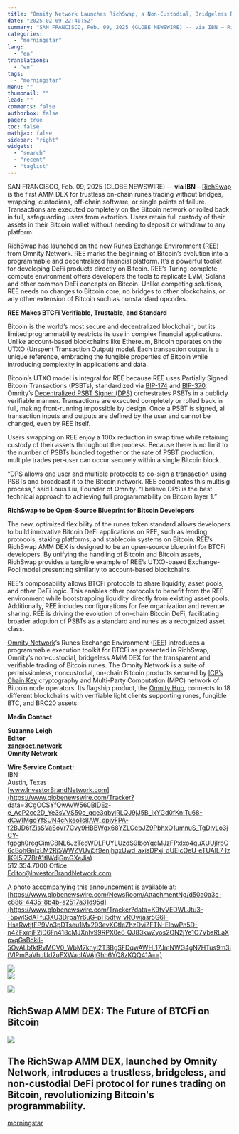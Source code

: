 ```yaml
---
title: "Omnity Network Launches RichSwap, a Non-Custodial, Bridgeless Runes AMM DEX for DeFi on Bitcoin"
date: "2025-02-09 22:40:52"
summary: "SAN FRANCISCO, Feb. 09, 2025 (GLOBE NEWSWIRE) -- via IBN – RichSwap is the first AMM DEX for trustless on-chain runes trading without bridges, wrapping, custodians, off-chain software, or single points of failure. Transactions are executed completely on the Bitcoin network or rolled back in full, safeguarding users from extortion...."
categories:
  - "morningstar"
lang:
  - "en"
translations:
  - "en"
tags:
  - "morningstar"
menu: ""
thumbnail: ""
lead: ""
comments: false
authorbox: false
pager: true
toc: false
mathjax: false
sidebar: "right"
widgets:
  - "search"
  - "recent"
  - "taglist"
---
```


SAN FRANCISCO, Feb. 09, 2025 (GLOBE NEWSWIRE) -- **via IBN** – [RichSwap](https://www.globenewswire.com/Tracker?data=q1DtWTVATonlD2BUmOVNmbuHxNHsi-gJ_JTtnrJ9Hgwgq9GfBR4bxh3XyK6eP9kss_NJoysF81y77e8LsvgsTQ==) is the first AMM DEX for trustless on-chain runes trading without bridges, wrapping, custodians, off-chain software, or single points of failure. Transactions are executed completely on the Bitcoin network or rolled back in full, safeguarding users from extortion. Users retain full custody of their assets in their Bitcoin wallet without needing to deposit or withdraw to any platform.

RichSwap has launched on the new [Runes Exchange Environment (REE)](https://www.globenewswire.com/Tracker?data=lfg7Xz93L_skXDhMA5z2ZskQXGcBUvfm3b39Pd6Y3rMGiqY6ch1XohFbl-yiap9bnd_Z_QU4aWByQDd4M5uQ0FO1N3NrNjkBzdSH_RJ_r4uaQgfdhG_cbkIDe6N45P6l) from Omnity Network. REE marks the beginning of Bitcoin’s evolution into a programmable and decentralized financial platform. It’s a powerful toolkit for developing DeFi products directly on Bitcoin. REE’s Turing-complete compute environment offers developers the tools to replicate EVM, Solana and other common DeFi concepts on Bitcoin. Unlike competing solutions, REE needs no changes to Bitcoin core, no bridges to other blockchains, or any other extension of Bitcoin such as nonstandard opcodes.

**REE Makes BTCFi Verifiable, Trustable, and Standard**

Bitcoin is the world’s most secure and decentralized blockchain, but its limited programmability restricts its use in complex financial applications. Unlike account-based blockchains like Ethereum, Bitcoin operates on the UTXO (Unspent Transaction Output) model. Each transaction output is a unique reference, embracing the fungible properties of Bitcoin while introducing complexity in applications and data.

Bitcoin’s UTXO model is integral for REE because REE uses Partially Signed Bitcoin Transactions (PSBTs), standardized via [BIP-174](https://www.globenewswire.com/Tracker?data=fAWHkA55Rza1BBKwWQDzDk_eErF8FB_xwuXBv9d81oqzX0U48EVwtKntnBtQxQ0RjoLE9nMHG6qkRYHP-hw5OC97egwRIfJRVEK1psscRArAfkjPPTELMzTBS1bi8O0a) and [BIP-370](https://www.globenewswire.com/Tracker?data=fAWHkA55Rza1BBKwWQDzDvexA3BaW1E9Hobh_bfmPdHC4xepUw6b0s1kukTmnRludUqI3BuuQxiKZGWNw1LF0Aj3fJrMJupPpG8AszVU8SYaaBmIcC0f2FvtfqH5LlbC). Omnity’s [Decentralized PSBT Signer (DPS)](https://www.globenewswire.com/Tracker?data=qcRsrqSNPxzZ2aonl0gepWcSSqs5SxU-IK9WdK9BdEsbHaBGCEqsoUu3O2DaIF24U8FY0tGsGhqz1YdPUzBinL2jPZzAETMpgrDpXPL79qBERMhl8GcDIY6bQ0vlG9mXJ_NVtFT0rESb6-vUMgVwrZSP1X8V72Au8pqJZco-EtFEHLA8o_tetneQTLTt6M_L) orchestrates PSBTs in a publicly verifiable manner. Transactions are executed completely or rolled back in full, making front-running impossible by design. Once a PSBT is signed, all transaction inputs and outputs are defined by the user and cannot be changed, even by REE itself.

Users swapping on REE enjoy a 100x reduction in swap time while retaining custody of their assets throughout the process. Because there is no limit to the number of PSBTs bundled together or the rate of PSBT production, multiple trades per-user can occur securely within a single Bitcoin block.

“DPS allows one user and multiple protocols to co-sign a transaction using PSBTs and broadcast it to the Bitcoin network. REE coordinates this multisig process,” said Louis Liu, Founder of Omnity. “I believe DPS is the best technical approach to achieving full programmability on Bitcoin layer 1.”

**RichSwap to be Open-Source Blueprint for Bitcoin Developers**

The new, optimized flexibility of the runes token standard allows developers to build innovative Bitcoin DeFi applications on REE, such as lending protocols, staking platforms, and stablecoin systems on Bitcoin. REE’s RichSwap AMM DEX is designed to be an open-source blueprint for BTCFi developers. By unifying the handling of Bitcoin and Bitcoin assets, RichSwap provides a tangible example of REE’s UTXO-based Exchange-Pool model presenting similarly to account-based blockchains.

REE’s composability allows BTCFi protocols to share liquidity, asset pools, and other DeFi logic. This enables other protocols to benefit from the REE environment while bootstrapping liquidity directly from existing asset pools. Additionally, REE includes configurations for fee organization and revenue sharing. REE is driving the evolution of on-chain Bitcoin DeFi, facilitating broader adoption of PSBTs as a standard and runes as a recognized asset class.

[Omnity Network](https://www.globenewswire.com/Tracker?data=GWAzEj9Fw6iUCkcukl1dc5KcvaeKqANTNWxP0cU8RBDy02XbFzaiSbtPokYXMs5dMf5997jBcuCM7D8fOd4EDQ==)’s Runes Exchange Environment ([REE](https://www.globenewswire.com/Tracker?data=tmGiKr_bjsoZPixeHijYywkbCELBu2y1rgNTm7CflgItSfZnh3lK8EqP80qZbeJv0figetnj-GNtL9q47eIfyg==)) introduces a programmable execution toolkit for BTCFi as presented in RichSwap, Omnity’s non-custodial, bridgeless AMM DEX for the transparent and verifiable trading of Bitcoin runes. The Omnity Network is a suite of permissionless, noncustodial, on-chain Bitcoin products secured by [ICP’s Chain Key](https://www.globenewswire.com/Tracker?data=xSdIVNxiPA28qyKGXTAIXNDSqOZ7XANZ9SYX0pWzWCHSIgevLSTURSJGEqD7QxJcPCq3qnUdIxTj6ZSEntYhlfLn-PRDuvygkGAqQpMljnCQrVrXyzBdUlc5Sc_ChP1YiZ-xnPuog260bye5XQEIqAgmdn4HjvlxvwmaM-H7bw4=) cryptography and Multi-Party Computation (MPC) network of Bitcoin node operators. Its flagship product, the [Omnity Hub](https://www.globenewswire.com/Tracker?data=GWAzEj9Fw6iUCkcukl1dc_0d-Ynhj8X_rdGN4xKEYfbI5QRt9cva4Tu2plHmZtLmoV0QxXdVyzL8H88aud-OtsZoyEm4gsSfISUl2gjYa8w=), connects to 18 different blockchains with verifiable light clients supporting runes, fungible BTC, and BRC20 assets.

**Media Contact**

**Suzanne Leigh**  
**Editor**  
**zan@oct.network**  
**Omnity Network**

**Wire Service Contact:**  
IBN  
Austin, Texas  
[www.InvestorBrandNetwork.com](https://www.globenewswire.com/Tracker?data=3CgOCSYfQwAvW560BIDEz-e_AcP2cc2D_Ye3sVVS50c_qqe3qbyjRLQJ9jJ5B_ixYGd0fKnITu68-dCw1MgqYfSUN4cNkeo1s8AW_opjyFPA-f2BJD6fZisSVaSoVr7Cvy9HBBWgx68YZLCebJZ9PbhxO1umnuS_TgDlvLo3jCY-fgpgh0regCimC8NL6JzTeoWDLFUYLUzdS9IboYqcMJzFPxlxo4quXUUjIrbO6cBohGnIxLM2Rj5WWZVUvj5f9enjhgxUwd_axisDPxj_dUElcOeU_eTUAlL7_lzlK9I5lZ7BtA1tIWdjGmGXeJia)  
512.354.7000 Office  
[Editor@InvestorBrandNetwork.com](https://www.globenewswire.com/Tracker?data=YctIoi8IZCPLb5x8GiI0VQnHO2otow3tOrQqC3xgwrQ0cU29IlskitK3LUQhIk3nBxB1OdqzSxzsHg4h8WiLUdIsvZMewK1tg60rzwsHAcRD8S4Bf4vS7eRI-6uoxOpw)

A photo accompanying this announcement is available at:   
[https://www.globenewswire.com/NewsRoom/AttachmentNg/d50a0a3c-c886-4435-8b4b-a2517a31d95d](https://www.globenewswire.com/Tracker?data=K9tvVEDWLJtu3--5pwlSdATfu3XU3DrpaYr6uG-pH5dfw_vROwjasr5G6I-HsaRwtjtFP9Vn3pDTseu1Mx293evXGtIeZhzDviZFTN-ElbwPn5D-n4ZFxmjF2jD6Fn418cMJXnIv99RPX0e6_QJ83kwZyos2ON2jYe1O7VbsRLaXpxqGsBckil-5OvALbfktRvMCV0_WbM7knyI2T3BgSFDqwAWH_17JmNWG4gN7HTus9m3itVIPmBaVhuUd2uFXWaoIAVAjGhh6YQ8zKQQ41A==)

 ![](https://www.globenewswire.com/newsroom/ti?nf=OTM1NTM0MCM2NzQwMzE5IzUwMDEzMjQ5Ng==)   
 ![](https://ml.globenewswire.com/media/NDZiZDQwNDAtNzUxNy00NmZiLWJiMWQtNTMwYjU4Y2U0NDY0LTUwMDEzMjQ5Ng==/tiny/Omnity-Network.png)

 [![](https://ml.globenewswire.com/media/d7f008b3-793c-48c5-a534-f4bf9883007d/small/rainbow-txp-logo-png.png)](https://www.globenewswire.com/NewsRoom/AttachmentNg/d7f008b3-793c-48c5-a534-f4bf9883007d)

RichSwap AMM DEX: The Future of BTCFi on Bitcoin
------------------------------------------------

  [![](https://ml.globenewswire.com/media/d50a0a3c-c886-4435-8b4b-a2517a31d95d/medium/richswap-amm-dex-the-future-of-btcfi-on-bitcoin.jpg)](https://www.globenewswire.com/NewsRoom/AttachmentNg/d50a0a3c-c886-4435-8b4b-a2517a31d95d/en) 

The RichSwap AMM DEX, launched by Omnity Network, introduces a trustless, bridgeless, and non-custodial DeFi protocol for runes trading on Bitcoin, revolutionizing Bitcoin's programmability.
----------------------------------------------------------------------------------------------------------------------------------------------------------------------------------------------

[morningstar](https://www.morningstar.com/news/globe-newswire/9355340/omnity-network-launches-richswap-a-non-custodial-bridgeless-runes-amm-dex-for-defi-on-bitcoin)
